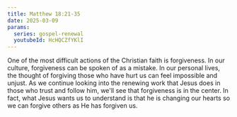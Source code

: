 ```yaml
---
title: Matthew 18:21-35
date: 2025-03-09
params:
  series: gospel-renewal
  youtubeId: HcHQCZfYKlI
---
```


One of the most difficult actions of the Christian faith is forgiveness. In our culture, forgiveness can be spoken of as a mistake. In our personal lives, the thought of forgiving those who have hurt us can feel impossible and unjust. As we continue looking into the renewing work that Jesus does in those who trust and follow him, we'll see that forgiveness is in the center. In fact, what Jesus wants us to understand is that he is changing our hearts so we can forgive others as He has forgiven us.
